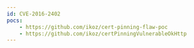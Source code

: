 ```yaml
---
id: CVE-2016-2402
pocs:
    - https://github.com/ikoz/cert-pinning-flaw-poc
    - https://github.com/ikoz/certPinningVulnerableOkHttp
---
```

